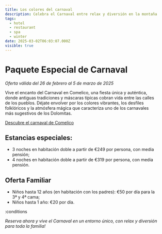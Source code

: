```yaml
---
title: Los colores del carnaval
description: Celebra el Carnaval entre relax y diversión en la montaña
tags:
  - hotel
  - restaurant
  - spa
  - winter
date: 2025-03-02T06:03:07.000Z
visible: true
---
```


# Paquete Especial de Carnaval

_Oferta válida del 26 de febrero al 5 de marzo de 2025_

Vive el encanto del Carnaval en Comelico, una fiesta única y auténtica, donde antiguas tradiciones y máscaras típicas cobran vida entre las calles de los pueblos. Déjate envolver por los colores vibrantes, los desfiles folklóricos y la atmósfera mágica que caracteriza uno de los carnavales más sugestivos de los Dolomitas.

[Descubre el carnaval de Comelico](https://www.valcomelicodolomiti.it/arte-a-cultura/il-carnevale-tradizionale.html)

## Estancias especiales:

- 3 noches en habitación doble a partir de €249 por persona, con media pensión;
- 4 noches en habitación doble a partir de €319 por persona, con media pensión.

## Oferta Familiar

- Niños hasta 12 años (en habitación con los padres): €50 por día para la 3ª y 4ª cama;
- Niños hasta 1 año: €20 por día.

:conditions

_Reserva ahora y vive el Carnaval en un entorno único, con relax y diversión para toda la familia!_

